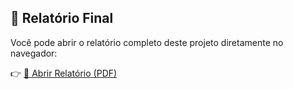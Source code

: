 ## 📄 Relatório Final

Você pode abrir o relatório completo deste projeto diretamente no navegador:

👉 [📄 Abrir Relatório (PDF)](https://github.com/marcosfilho95/inteligencia-artificial-rna/raw/main/Relatorio_IA_AV2.pdf)

